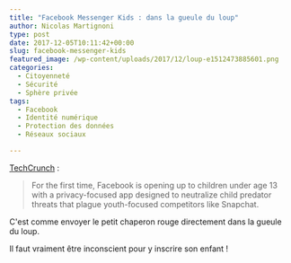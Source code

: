 ```yaml
---
title: "Facebook Messenger Kids : dans la gueule du loup"
author: Nicolas Martignoni
type: post
date: 2017-12-05T10:11:42+00:00
slug: facebook-messenger-kids
featured_image: /wp-content/uploads/2017/12/loup-e1512473885601.png
categories:
  - Citoyenneté
  - Sécurité
  - Sphère privée
tags:
  - Facebook
  - Identité numérique
  - Protection des données
  - Réseaux sociaux

---
```

<a href="https://techcrunch.com/2017/12/04/facebook-messenger-kids/">TechCrunch</a> :

> For the first time, Facebook is opening up to children under age 13 with a privacy-focused app designed to neutralize child predator threats that plague youth-focused competitors like Snapchat.

C'est comme envoyer le petit chaperon rouge directement dans la gueule du loup.

Il faut vraiment être inconscient pour y inscrire son enfant !

<!--more-->
